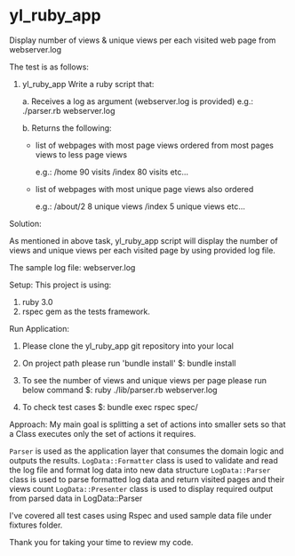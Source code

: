 # yl_ruby_app
Display number of views &amp; unique views per each visited web page from  webserver.log

The test is as follows:
1. yl_ruby_app
  Write a ruby script that:

   a. Receives a log as argument (webserver.log is provided)
    e.g.: ./parser.rb webserver.log

   b. Returns the following:
      * list of webpages with most page views ordered from most pages views to less page views

         e.g.:
          /home 90 visits /index 80 visits etc...

      * list of webpages with most unique page views also ordered

        e.g.:
          /about/2 8 unique views
          /index 5 unique views etc...

Solution:

As mentioned in above task, yl_ruby_app script will display the number of views and unique views per each visited page by using provided log file.

The sample log file: webserver.log

Setup:
  This project is using:

  1. ruby 3.0
  2. rspec gem as the tests framework.

Run Application:
  1. Please clone the yl_ruby_app git repository into your local
  2. On project path please run 'bundle install'
    $: bundle install

  3. To see the number of views and unique views per page please run below command
    $: ruby ./lib/parser.rb webserver.log

  4. To check test cases
  $: bundle exec rspec spec/

Approach: My main goal is splitting a set of actions into smaller sets so that a Class executes only the set of actions it requires.

```Parser``` is used as the application layer that consumes the domain logic and outputs the results.
```LogData::Formatter``` class is used to validate and read the log file and format log data into
 new data structure
```LogData::Parser``` class is used to parse formatted log data and return visited pages and their views count
```LogData::Presenter``` class is used to display required output from parsed data in LogData::Parser

I've covered all test cases using Rspec and used sample data file under fixtures folder.

Thank you for taking your time to review my code.
